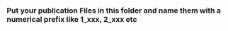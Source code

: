 ### Put your publication Files in this folder and name them with a numerical prefix like 1_xxx, 2_xxx etc
